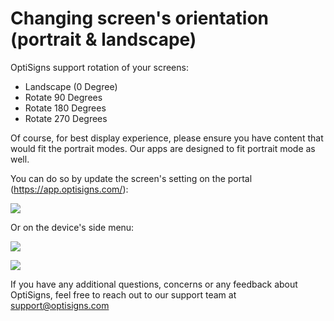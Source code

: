 # Changing screen's orientation (portrait & landscape)

OptiSigns support rotation of your screens:

  * Landscape (0 Degree)
  * Rotate 90 Degrees
  * Rotate 180 Degrees
  * Rotate 270 Degrees

Of course, for best display experience, please ensure you have content that
would fit the portrait modes. Our apps are designed to fit portrait mode as
well.

You can do so by update the screen's setting on the portal
(<https://app.optisigns.com/>):

![](https://support.optisigns.com/hc/article_attachments/360025423613)

Or on the device's side menu:

![](https://support.optisigns.com/hc/article_attachments/360025424053)

![](https://support.optisigns.com/hc/article_attachments/360025424473)

If you have any additional questions, concerns or any feedback about
OptiSigns, feel free to reach out to our support team at
[support@optisigns.com](mailto:support@optisigns.com)

